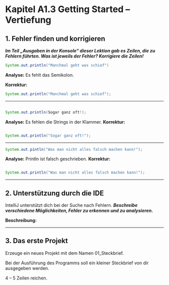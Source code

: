# Kapitel A1.3 Getting Started &#8211; Vertiefung

## 1. Fehler finden und korrigieren

***Im Teil &#8222;Ausgaben in der Konsole&#8220; dieser Lektion gab es Zeilen, die zu Fehlern führten. Was ist jeweils der Fehler?
Korrigiere die Zeilen!***

```java
System.out.println("Manchmal geht was schief")
```

**Analyse:**
Es fehlt das Semikolon.


**Korrektur:**
```java
System.out.println("Manchmal geht was schief");
```
---

```java

System.out.println(Sogar ganz oft!);

```

**Analyse:**
Es fehlen die Strings in der Klammer.
**Korrektur:**
```java

System.out.println("Sogar ganz oft!");

```

---

```java
System.out.pintln("Was man nicht alles falsch machen kann!");
```

**Analyse:**
Println ist falsch geschrieben.
**Korrektur:**
```java

System.out.println("Was man nicht alles falsch machen kann!");

```
---

## 2. Unterstützung durch die IDE

IntelliJ unterstützt dich bei der Suche nach Fehlern. ***Beschreibe verschiedene Möglichkeiten, Fehler zu erkennen und
zu analysieren.***

**Beschreibung:**

------

## 3. Das erste Projekt

Erzeuge ein neues Projekt mit dem Namen 01_Steckbrief.

Bei der Ausführung des Programms soll ein kleiner Steckbrief von dir ausgegeben werden.

4 &#8211; 5 Zeilen reichen.
